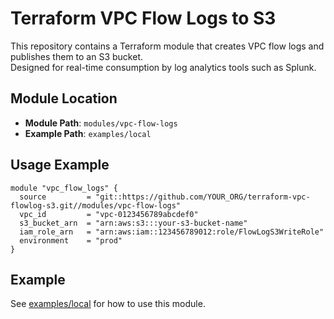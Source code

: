 
# Terraform VPC Flow Logs to S3

This repository contains a Terraform module that creates VPC flow logs and publishes them to an S3 bucket.  
Designed for real-time consumption by log analytics tools such as Splunk.

## Module Location

- **Module Path**: `modules/vpc-flow-logs`
- **Example Path**: `examples/local`

## Usage Example

```hcl
module "vpc_flow_logs" {
  source         = "git::https://github.com/YOUR_ORG/terraform-vpc-flowlog-s3.git//modules/vpc-flow-logs"
  vpc_id         = "vpc-0123456789abcdef0"
  s3_bucket_arn  = "arn:aws:s3:::your-s3-bucket-name"
  iam_role_arn   = "arn:aws:iam::123456789012:role/FlowLogS3WriteRole"
  environment    = "prod"
}
```

## Example

See [examples/local](examples/local) for how to use this module.
